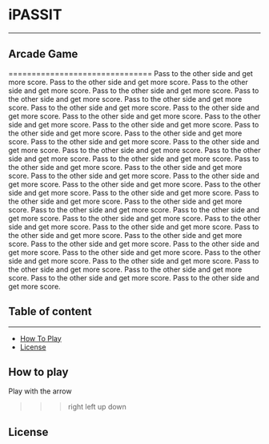 # iPASSIT
---
## Arcade Game
===============================
Pass to the other side and get more score.
Pass to the other side and get more score.
Pass to the other side and get more score.
Pass to the other side and get more score.
Pass to the other side and get more score.
Pass to the other side and get more score.
Pass to the other side and get more score.
Pass to the other side and get more score.
Pass to the other side and get more score.
Pass to the other side and get more score.
Pass to the other side and get more score.
Pass to the other side and get more score.
Pass to the other side and get more score.
Pass to the other side and get more score.
Pass to the other side and get more score.
Pass to the other side and get more score.
Pass to the other side and get more score.
Pass to the other side and get more score.
Pass to the other side and get more score.
Pass to the other side and get more score.
Pass to the other side and get more score.
Pass to the other side and get more score.
Pass to the other side and get more score.
Pass to the other side and get more score.
Pass to the other side and get more score.
Pass to the other side and get more score.
Pass to the other side and get more score.
Pass to the other side and get more score.
Pass to the other side and get more score.
Pass to the other side and get more score.
Pass to the other side and get more score.
Pass to the other side and get more score.
Pass to the other side and get more score.
Pass to the other side and get more score.
Pass to the other side and get more score.
Pass to the other side and get more score.
Pass to the other side and get more score.
Pass to the other side and get more score.
Pass to the other side and get more score.
Pass to the other side and get more score.
Pass to the other side and get more score.
Pass to the other side and get more score.
Pass to the other side and get more score.

## Table of content
---

* [How To Play](#how_to_play)
* [License](#license)


## How to play

Play with the arrow
>>> right
>>> left
>>> up
>>> down

## License